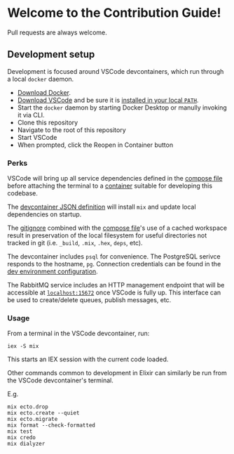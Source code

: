 # Welcome to the Contribution Guide!

Pull requests are always welcome.

## Development setup

Development is focused around VSCode devcontainers, which run through a local `docker` daemon.

- [Download Docker](https://www.docker.com/products/docker-desktop/).
- [Download VSCode](https://code.visualstudio.com/download) and be sure it is [installed in your local `PATH`](https://code.visualstudio.com/docs/setup/mac#_launching-from-the-command-line).
- Start the `docker` daemon by starting Docker Desktop or manully invoking it via CLI.
- Clone this repository
- Navigate to the root of this repository
- Start VSCode
- When prompted, click the Reopen in Container button

### Perks

VSCode will bring up all service dependencies defined in the [compose file](.devcontainer/docker-compose.yaml) before attaching the terminal to a [container](.devcontainer/Dockerfile) suitable for developing this codebase.

The [devcontainer JSON definition](.devcontainer/devcontainer.json) will install `mix` and update local dependencies on startup.

The [gitignore](.gitignore) combined with the [compose file](.devcontainer/docker-compose.yaml)'s use of a cached workspace result in preservation of the local filesystem for useful directories not tracked in git (i.e. `_build`, `.mix`, `.hex`, `deps`, etc).

The devcontainer includes `psql` for convenience. The PostgreSQL serivce responds to the hostname, `pg`. Connection credentials can be found in the [dev environment configuration](config/dev.exs).

The RabbitMQ service includes an HTTP management endpoint that will be accessible at [`localhost:15672`](localhost:15672) once VSCode is fully up. This interface can be used to create/delete queues, publish messages, etc.

### Usage

From a terminal in the VSCode devcontainer, run:
```console
iex -S mix
```

This starts an IEX session with the current code loaded.

Other commands common to development in Elixir can similarly be run from the VSCode devcontainer's terminal.

E.g.
```console
mix ecto.drop
mix ecto.create --quiet
mix ecto.migrate
mix format --check-formatted
mix test
mix credo
mix dialyzer
```
